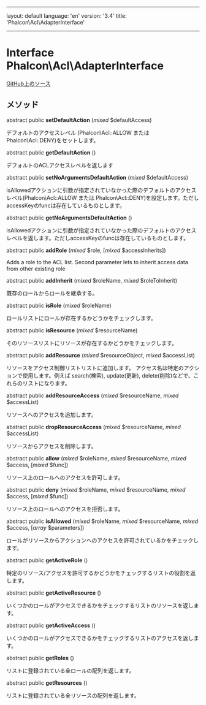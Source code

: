 * * *

layout: default language: 'en' version: '3.4' title: 'Phalcon\Acl\AdapterInterface'

* * *

# Interface **Phalcon\Acl\AdapterInterface**

<a href="https://github.com/phalcon/cphalcon/tree/v3.4.0/phalcon/acl/adapterinterface.zep" class="btn btn-default btn-sm">GitHub上のソース</a>

## メソッド

abstract public **setDefaultAction** (*mixed* $defaultAccess)

デフォルトのアクセスレベル (Phalcon\Acl::ALLOW または Phalcon\Acl::DENY)をセットします。

abstract public **getDefaultAction** ()

デフォルトのACLアクセスレベルを返します

abstract public **setNoArgumentsDefaultAction** (*mixed* $defaultAccess)

isAllowedアクションに引数が指定されていなかった際のデフォルトのアクセスレベル(Phalcon\Acl::ALLOW または Phalcon\Acl::DENY)を設定します。ただしaccessKeyのfuncは存在しているものとします。

abstract public **getNoArgumentsDefaultAction** ()

isAllowedアクションに引数が指定されていなかった際のデフォルトのアクセスレベルを返します。ただしaccessKeyのfuncは存在しているものとします。

abstract public **addRole** (*mixed* $role, [*mixed* $accessInherits])

Adds a role to the ACL list. Second parameter lets to inherit access data from other existing role

abstract public **addInherit** (*mixed* $roleName, *mixed* $roleToInherit)

既存のロールからロールを継承する。

abstract public **isRole** (*mixed* $roleName)

ロールリストにロールが存在するかどうかをチェックします。

abstract public **isResource** (*mixed* $resourceName)

そのリソースリストにリソースが存在するかどうかをチェックします。

abstract public **addResource** (*mixed* $resourceObject, *mixed* $accessList)

リソースをアクセス制御リストリストに追加します。 アクセス名は特定のアクションで使用します。例えば search(検索), update(更新), delete(削除)などで、これらのリストになります。

abstract public **addResourceAccess** (*mixed* $resourceName, *mixed* $accessList)

リソースへのアクセスを追加します。

abstract public **dropResourceAccess** (*mixed* $resourceName, *mixed* $accessList)

リソースからアクセスを削除します。

abstract public **allow** (*mixed* $roleName, *mixed* $resourceName, *mixed* $access, [*mixed* $func])

リソース上のロールへのアクセスを許可します。

abstract public **deny** (*mixed* $roleName, *mixed* $resourceName, *mixed* $access, [*mixed* $func])

リソース上のロールへのアクセスを拒否します。

abstract public **isAllowed** (*mixed* $roleName, *mixed* $resourceName, *mixed* $access, [*array* $parameters])

ロールがリソースからアクションへのアクセスを許可されているかをチェックします。

abstract public **getActiveRole** ()

特定のリソース/アクセスを許可するかどうかをチェックするリストの役割を返します。

abstract public **getActiveResource** ()

いくつかのロールがアクセスできるかをチェックするリストのリソースを返します。

abstract public **getActiveAccess** ()

いくつかのロールがアクセスできるかをチェックするリストのアクセスを返します。

abstract public **getRoles** ()

リストに登録されている全ロールの配列を返します。

abstract public **getResources** ()

リストに登録されている全リソースの配列を返します。